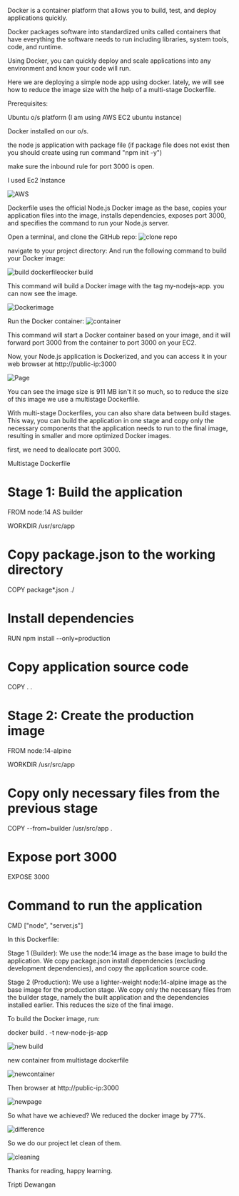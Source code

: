 Docker is a container platform that allows you to build, test, and deploy applications quickly. 

Docker packages software into standardized units called containers that have everything the software needs to run including libraries, system tools, code, and runtime. 

Using Docker, you can quickly deploy and scale applications into any environment and know your code will run.

Here we are deploying a simple node app using docker. lately, we will see how to reduce the image size with the help of a multi-stage Dockerfile.

Prerequisites:

Ubuntu o/s platform (I am using AWS EC2 ubuntu instance)

Docker installed on our o/s.

the node js application with package file (if package file does not exist then you should create using run command "npm init -y")

make sure the inbound rule for port 3000 is open.

I used Ec2 Instance

![AWS](https://github.com/Tripti-TD/nodejs-app/assets/128075759/8785933e-05f6-4508-9bf6-f70c24878c72)

 Dockerfile uses the official Node.js Docker image as the base, copies your application files into the image, installs dependencies, exposes port 3000, and specifies the command to run your Node.js server.

Open a terminal, and clone the GitHub repo:
![clone repo](https://github.com/Tripti-TD/nodejs-app/assets/128075759/5249b410-3c30-4fec-b4cf-e2406a8152e9)

navigate to your project directory:
And run the following command to build your Docker image:

![build dockerfile](https://github.com/Tripti-TD/nodejs-app/assets/128075759/2468af4e-604c-4130-8c18-36341002e0da)ocker build

This command will build a Docker image with the tag my-nodejs-app.
you can now see the image.

![Dockerimage](https://github.com/Tripti-TD/nodejs-app/assets/128075759/67702e3c-e27c-48c3-a5e0-3fcb15188abf)

Run the Docker container: 
![container](https://github.com/Tripti-TD/nodejs-app/assets/128075759/2c0da6b2-7c05-4e47-bca5-b2bf0f00b1f0)

This command will start a Docker container based on your image, and it will forward port 3000 from the container to port 3000 on your EC2.

Now, your Node.js application is Dockerized, and you can access it in your web browser at http://public-ip:3000

![Page](https://github.com/Tripti-TD/nodejs-app/assets/128075759/1b01e964-a7b3-435a-a87b-e1945a86d8e2)

You can see the image size is 911 MB isn't it so much, so to reduce the size of this image we use a multistage Dockerfile.

With multi-stage Dockerfiles, you can also share data between build stages. This way, you can build the application in one stage and copy only the necessary components that the application needs to run to the final image, resulting in smaller and more optimized Docker images.

first, we need to deallocate port 3000.

Multistage Dockerfile

# Stage 1: Build the application
FROM node:14 AS builder

WORKDIR /usr/src/app

# Copy package.json to the working directory
COPY package*.json ./

# Install dependencies
RUN npm install --only=production

# Copy application source code
COPY . .

# Stage 2: Create the production image
FROM node:14-alpine

WORKDIR /usr/src/app

# Copy only necessary files from the previous stage
COPY --from=builder /usr/src/app .

# Expose port 3000
EXPOSE 3000

# Command to run the application
CMD ["node", "server.js"]


In this Dockerfile:

Stage 1 (Builder): We use the node:14 image as the base image to build the application. We copy package.json install dependencies (excluding development dependencies), and copy the application source code.

Stage 2 (Production): We use a lighter-weight node:14-alpine image as the base image for the production stage. We copy only the necessary files from the builder stage, namely the built application and the dependencies installed earlier. This reduces the size of the final image.

To build the Docker image, run:

docker build . -t new-node-js-app

![new build](https://github.com/Tripti-TD/nodejs-app/assets/128075759/0a879504-3459-4429-9b38-c799e2cfaee3)

new container from multistage dockerfile

![newcontainer](https://github.com/Tripti-TD/nodejs-app/assets/128075759/a010f634-106b-4387-a187-2a64b859bd0b)

Then browser at http://public-ip:3000

![newpage](https://github.com/Tripti-TD/nodejs-app/assets/128075759/d5a3b0dc-3ae2-48d2-846b-91583798da7d)

So what have we achieved? We reduced the docker image by 77%.

![difference](https://github.com/Tripti-TD/nodejs-app/assets/128075759/4e6c754f-f53a-4a68-8d05-ae9123ed9195)

So we do our project let clean of them.

![cleaning](https://github.com/Tripti-TD/nodejs-app/assets/128075759/d8fd32ba-ecd7-49ae-a0b7-6e7cad5fbf5f)

Thanks for reading, happy learning.

Tripti Dewangan
